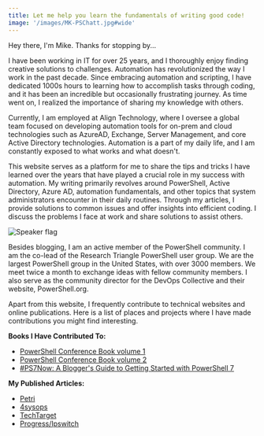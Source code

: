 ```yaml
---
title: Let me help you learn the fundamentals of writing good code!
image: '/images/MK-PSChatt.jpg#wide'
---
```

Hey there, I'm Mike. Thanks for stopping by...

I have been working in IT for over 25 years, and I thoroughly enjoy finding creative solutions to challenges. Automation has revolutionized the way I work in the past decade. Since embracing automation and scripting, I have dedicated 1000s hours to learning how to accomplish tasks through coding, and it has been an incredible but occasionally frustrating journey. As time went on, I realized the importance of sharing my knowledge with others.

Currently, I am employed at Align Technology, where I oversee a global team focused on developing automation tools for on-prem and cloud technologies such as AzureAD, Exchange, Server Management, and core Active Directory technologies. Automation is a part of my daily life, and I am constantly exposed to what works and what doesn't.

This website serves as a platform for me to share the tips and tricks I have learned over the years that have played a crucial role in my success with automation. My writing primarily revolves around PowerShell, Active Directory, Azure AD, automation fundamentals, and other topics that system administrators encounter in their daily routines. Through my articles, I provide solutions to common issues and offer insights into efficient coding. I discuss the problems I face at work and share solutions to assist others.

![Speaker flag](/images/MK-Speaker-Flag.jpg)

Besides blogging, I am an active member of the PowerShell community. I am the co-lead of the Research Triangle PowerShell user group. We are the largest PowerShell group in the United States, with over 3000 members. We meet twice a month to exchange ideas with fellow community members. I also serve as the community director for the DevOps Collective and their website, PowerShell.org.

Apart from this website, I frequently contribute to technical websites and online publications. Here is a list of places and projects where I have made contributions you might find interesting.

**Books I Have Contributed To:**

- [PowerShell Conference Book volume 1](https://leanpub.com/powershell-conference-book?ref=commandline.ninja)
- [PowerShell Conference Book volume 2](https://leanpub.com/psconfbook2?ref=commandline.ninja)
- [#PS7Now: A Blogger's Guide to Getting Started with PowerShell 7](https://leanpub.com/ps7now?ref=commandline.ninja)

**My Published Articles:**

- [Petri](https://petri.com/author/mike-kanakos/)
- [4sysops](https://4sysops.com/members/mkanakos/)
- [TechTarget](https://www.techtarget.com/contributor/Mike-Kanakos)
- [Progress/Ipswitch](https://www.ipswitch.com/blog/author/mike-kanakos)


